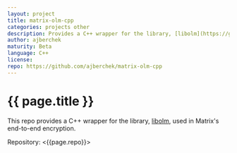 ```yaml
---
layout: project
title: matrix-olm-cpp
categories: projects other
description: Provides a C++ wrapper for the library, [libolm](https://git.matrix.org/git/olm/), used in Matrix's end-to-end encryption
author: ajberchek
maturity: Beta
language: C++
license: 
repo: https://github.com/ajberchek/matrix-olm-cpp
---
```


# {{ page.title }}
This repo provides a C++ wrapper for the library, [libolm](https://git.matrix.org/git/olm/), used in Matrix's end-to-end encryption.

Repository: <{{page.repo}}>
